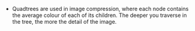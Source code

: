 * Quadtrees are used in image compression, where each node contains the average colour of each of its children. The deeper you traverse in the tree, the more the detail of the image. 